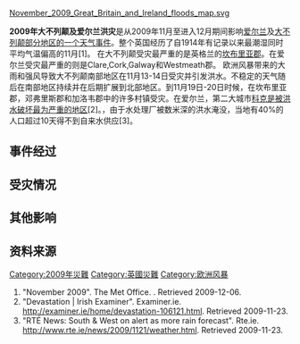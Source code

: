 [November_2009_Great_Britain_and_Ireland_floods_map.svg](https://zh.wikipedia.org/wiki/File:November_2009_Great_Britain_and_Ireland_floods_map.svg "fig:November_2009_Great_Britain_and_Ireland_floods_map.svg")

**2009年大不列颠及爱尔兰洪灾**是从2009年11月至进入12月期间影响[爱尔兰](../Page/爱尔兰.md "wikilink")及[大不列颠部分地区的一个天气事件](https://zh.wikipedia.org/wiki/大不列颠 "wikilink")。整个英国经历了自1914年有记录以来最潮湿同时平均气温偏高的11月\[1\]。
在大不列颠受灾最严重的是英格兰的[坎布里亚郡](https://zh.wikipedia.org/wiki/坎布里亚郡 "wikilink")。在爱尔兰受灾最严重的则是Clare,Cork,Galway和Westmeath郡。
欧洲风暴带来的大雨和强风导致大不列颠南部地区在11月13-14日受灾并引发洪水。不稳定的天气随后在南部地区持续并在后期扩展到北部地区。到11月19日-20日时候，在坎布里亚郡，邓弗里斯郡和加洛韦郡中的许多村镇受灾。在爱尔兰，第二大城市[科克是被洪水破坏最为严重的地区](../Page/科克_\(爱尔兰\).md "wikilink")\[2\]。，由于水处理厂被数米深的洪水淹没，当地有40%的人口超过10天得不到自来水供应\[3\]。

## 事件经过

## 受灾情况

## 其他影响

## 资料来源

<references />

[Category:2009年災難](https://zh.wikipedia.org/wiki/Category:2009年災難 "wikilink")
[Category:英國災難](https://zh.wikipedia.org/wiki/Category:英國災難 "wikilink")
[Category:欧洲风暴](https://zh.wikipedia.org/wiki/Category:欧洲风暴 "wikilink")

1.  "November 2009". The Met Office. . Retrieved 2009-12-06.
2.  "Devastation | Irish Examiner". Examiner.ie.
    <http://examiner.ie/home/devastation-106121.html>. Retrieved
    2009-11-23.
3.  "RTÉ News: South & West on alert as more rain forecast". Rte.ie.
    <http://www.rte.ie/news/2009/1121/weather.html>. Retrieved
    2009-11-23.